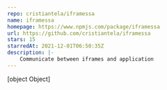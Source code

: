 ```yaml
---
repo: cristiantela/iframessa
name: iframessa
homepage: https://www.npmjs.com/package/iframessa
url: https://github.com/cristiantela/iframessa
stars: 15
starredAt: 2021-12-01T06:50:35Z
description: |-
    Communicate between iframes and application
---
```


[object Object]

